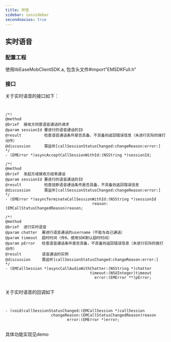 ```yaml
---
title: 环信
sidebar: iossidebar
secondnavios: true
---
```


## 实时语音

### 配置工程

使用libEaseMobClientSDK.a, 包含头文件#import"EMSDKFull.h"

### 接口

关于实时语音的接口如下：

<pre class="hll"><code class="language-objective_c">	

/*!
@method
@brief  接收方同意语音通话的请求
@param sessionId 要进行的语音通话的ID
@result          检查语音通话条件是否具备，不具备则返回错误信息（未进行实际的拨打动作）
@discussion      需监听[callSessionStatusChanged:changeReason:error:]
*/
- (EMError *)asyncAcceptCallSessionWithId:(NSString *)sessionId;

/*!
@method
@brief  发起方或接收方结束通话
@param sessionId 要进行的语音通话的ID
@result          检查挂断语音通话条件是否具备，不具备则返回错误信息
@discussion      需监听[callSessionStatusChanged:changeReason:error:]
*/
- (EMError *)asyncTerminateCallSessionWithId:(NSString *)sessionId
                                      reason:(EMCallStatusChangedReason)reason;

/*!
@method
@brief  进行实时语音
@param chatter  要进行语音通话的username（不能与自己通话）
@param timeout  超时时间（传0，使用SDK默认超时时间）
@param pError   检查语音通话条件是否具备，不具备则返回错误信息（未进行实际的拨打动作）
@result         语音通话的实例
@discussion     需监听[callSessionStatusChanged:changeReason:error:]
*/
- (EMCallSession *)asyncCallAudioWithChatter:(NSString *)chatter
                                     timeout:(NSUInteger)timeout
                                       error:(EMError **)pError;

</code></pre>

关于实时语音的回调如下

<pre class="hll"><code class="language-objective_c">	

- (void)callSessionStatusChanged:(EMCallSession *)callSession
                    changeReason:(EMCallStatusChangedReason)reason
                           error:(EMError *)error;

</code></pre>

具体功能实现见demo